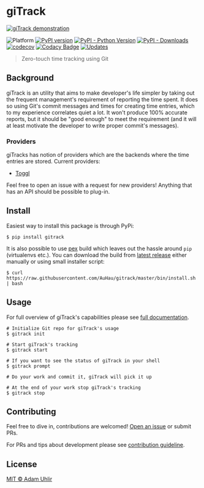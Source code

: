 # giTrack

[![giTrack demonstration](https://raw.githubusercontent.com/AuHau/giTrack/master/docs/assets/demonstration-short.gif)](https://asciinema.org/a/220104)

![Platform](https://img.shields.io/badge/platform-macos%20%7C%20linux-lightgrey.svg)
[![PyPI version](https://badge.fury.io/py/gitrack.svg)](https://badge.fury.io/py/gitrack) 
[![PyPI - Python Version](https://img.shields.io/pypi/pyversions/gitrack.svg)](https://pypi.org/project/gitrack)
[![PyPI - Downloads](https://img.shields.io/pypi/dm/gitrack.svg)](https://pypi.org/project/gitrack/) 
[![codecov](https://codecov.io/gh/AuHau/gitrack/branch/master/graph/badge.svg)](https://codecov.io/gh/AuHau/gitrack) 
[![Codacy Badge](https://api.codacy.com/project/badge/Grade/fd28ce2a500a4b1fab6f9a0a40e2fa80)](https://app.codacy.com/app/AuHau/giTrack?utm_source=github.com&utm_medium=referral&utm_content=AuHau/giTrack&utm_campaign=Badge_Grade_Dashboard)
[![Updates](https://pyup.io/repos/github/AuHau/giTrack/shield.svg)](https://pyup.io/repos/github/AuHau/giTrack/)

> Zero-touch time tracking using Git

## Background

giTrack is an utility that aims to make developer's life simpler by taking out the frequent management's requirement of
reporting the time spent. It does so using Git's commit messages and times for creating time entries, which to my
experience correlates quiet a lot. It won't produce 100% accurate reports, but it should be "good enough" to meet the
requirement (and it will at least motivate the developer to write proper commit's messages).

### Providers

giTracks has notion of providers which are the backends where the time entries are stored. Current providers:

* [Toggl](https://toggl.com)
 
Feel free to open an issue with a request for new providers! Anything that has an API should be possible to plug-in.

## Install

Easiest way to install this package is through PyPi:

```shell
$ pip install gitrack
```

It is also possible to use [pex](https://github.com/pantsbuild/pex) build which leaves out the hassle around `pip` (virtualenvs etc.).
You can download the build from [latest release](https://github.com/auhau/gitrack/release/latest) either manually or using
small installer script:

```shell
$ curl https://raw.githubusercontent.com/AuHau/gitrack/master/bin/install.sh | bash
```

## Usage

For full overview of giTrack's capabilities please see [full documentation](https://gitrack.adam-uhlir.me).

```shell
# Initialize Git repo for giTrack's usage
$ gitrack init

# Start giTrack's tracking
$ gitrack start

# If you want to see the status of giTrack in your shell
$ gitrack prompt

# Do your work and commit it, giTrack will pick it up

# At the end of your work stop giTrack's tracking
$ gitrack stop
```

## Contributing

Feel free to dive in, contributions are welcomed! [Open an issue](https://github.com/auhau/gitrack/issues/new) or submit PRs.

For PRs and tips about development please see [contribution guideline](https://github.com/AuHau/giTrack/blob/master/CONTRIBUTING.md).

## License

[MIT ©  Adam Uhlir](https://github.com/AuHau/giTrack/blob/master/LICENSE)
